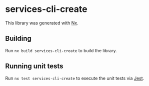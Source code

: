 # services-cli-create

This library was generated with [Nx](https://nx.dev).

## Building

Run `nx build services-cli-create` to build the library.

## Running unit tests

Run `nx test services-cli-create` to execute the unit tests via [Jest](https://jestjs.io).
